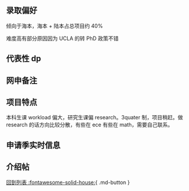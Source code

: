 ## 录取偏好

倾向于海本，海本 + 陆本占总项目约 40%

难度高有部分原因因为 UCLA 的转 PhD 政策不错

## 代表性 dp

## 网申备注

## 项目特点

本科生课 workload 偏大，研究生课偏 research。3quater 制，项目稍赶。做 research 的话方向比较分散，有些在 ece 有些在 math，需要自己联系。

## 申请季实时信息

## 介绍帖

[回到列表 :fontawesome-solid-house:](grade.md){ .md-button }
